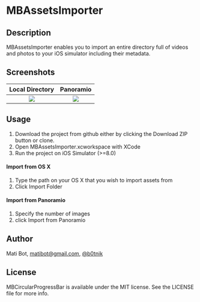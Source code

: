 # MBAssetsImporter

## Description

MBAssetsImporter enables you to import an entire directory full of videos and photos to your iOS simulator including their metadata.

## Screenshots

Local Directory             |  Panoramio
:-------------------------:|:-------------------------:
![](https://raw.github.com/matibot/MBAssetsImporter/master/Readme/folder.gif)  |  ![](https://raw.github.com/matibot/MBAssetsImporter/master/Readme/panoramio.gif)

## Usage

1. Download the project from github either by clicking the Download ZIP button or clone.
2. Open MBAssetsImporter.xcworkspace with XCode
3. Run the project on iOS Simulator (>=8.0)

#### Import from OS X
1. Type the path on your OS X that you wish to import assets from
2. Click Import Folder

#### Import from Panoramio
1. Specify the number of images
2. click Import from Panoramio

## Author

Mati Bot, matibot@gmail.com, [@b0tnik](https://twitter.com/b0tnik)

## License

MBCircularProgressBar is available under the MIT license. See the LICENSE file for more info.
